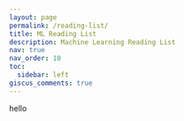 ```yaml
---
layout: page
permalink: /reading-list/
title: ML Reading List
description: Machine Learning Reading List
nav: true
nav_order: 10
toc:
  sidebar: left
giscus_comments: true
---
```


hello